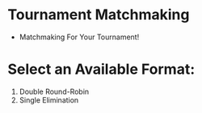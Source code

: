 # Tournament Matchmaking
- Matchmaking For Your Tournament! 

# Select an Available Format:
1) Double Round-Robin
2) Single Elimination
